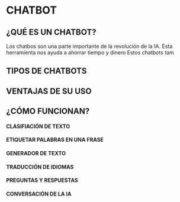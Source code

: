 # CHATBOT

## ¿QUÉ ES UN CHATBOT?
Los chatbos son una parte importante de la revolución de la IA. Esta herramienta nos ayuda a ahorrar tiempo y dinero 
Estos chatbots tam
## TIPOS DE CHATBOTS
## VENTAJAS DE SU USO
## ¿CÓMO FUNCIONAN?
#### CLASIFIACIÓN DE TEXTO
#### ETIQUETAR PALABRAS EN UNA FRASE
#### GENERADOR DE TEXTO
#### TRADUCCIÓN DE IDIOMAS
#### PREGUNTAS Y RESPUESTAS
#### CONVERSACIÓN DE LA IA
